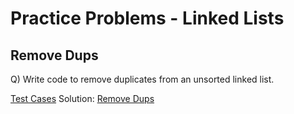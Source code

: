 # Practice Problems - Linked Lists

## Remove Dups
Q) Write code to remove duplicates from an unsorted linked list.

[Test Cases](./remove_dups_test.py)
Solution: [Remove Dups](./remove_dups.py)

